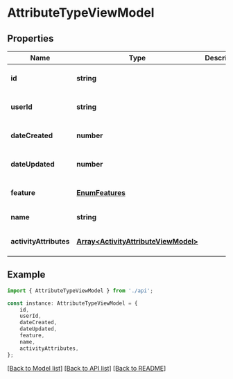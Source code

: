# AttributeTypeViewModel


## Properties

Name | Type | Description | Notes
------------ | ------------- | ------------- | -------------
**id** | **string** |  | [optional] [default to undefined]
**userId** | **string** |  | [optional] [default to undefined]
**dateCreated** | **number** |  | [optional] [default to undefined]
**dateUpdated** | **number** |  | [optional] [default to undefined]
**feature** | [**EnumFeatures**](EnumFeatures.md) |  | [optional] [default to undefined]
**name** | **string** |  | [default to undefined]
**activityAttributes** | [**Array&lt;ActivityAttributeViewModel&gt;**](ActivityAttributeViewModel.md) |  | [optional] [default to undefined]

## Example

```typescript
import { AttributeTypeViewModel } from './api';

const instance: AttributeTypeViewModel = {
    id,
    userId,
    dateCreated,
    dateUpdated,
    feature,
    name,
    activityAttributes,
};
```

[[Back to Model list]](../README.md#documentation-for-models) [[Back to API list]](../README.md#documentation-for-api-endpoints) [[Back to README]](../README.md)
